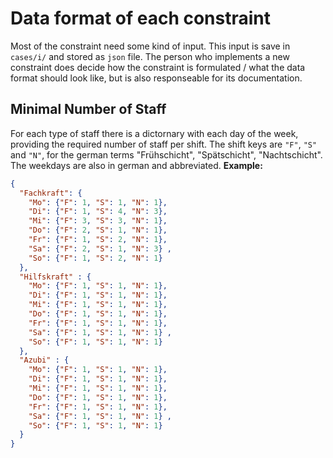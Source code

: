 # Data format of each constraint
Most of the constraint need some kind of input. This input is save in `cases/i/`
and stored as `json` file.
The person who implements a new constraint does decide how the constraint
is formulated / what the data format should look like, but is also
responseable for its documentation.

## Minimal Number of Staff
For each type of staff there is a dictornary with each day of the week, providing the required number of staff per shift. The shift keys are `"F"`, `"S"` and `"N"`, for the german terms "Frühschicht", "Spätschicht", "Nachtschicht".
The weekdays are also in german and abbreviated.
**Example:**
```json
{
  "Fachkraft": {
    "Mo": {"F": 1, "S": 1, "N": 1},
    "Di": {"F": 1, "S": 4, "N": 3},
    "Mi": {"F": 3, "S": 3, "N": 1},
    "Do": {"F": 2, "S": 1, "N": 1},
    "Fr": {"F": 1, "S": 2, "N": 1},
    "Sa": {"F": 2, "S": 1, "N": 3} ,
    "So": {"F": 1, "S": 2, "N": 1}
  },
  "Hilfskraft" : {
    "Mo": {"F": 1, "S": 1, "N": 1},
    "Di": {"F": 1, "S": 1, "N": 1},
    "Mi": {"F": 1, "S": 1, "N": 1},
    "Do": {"F": 1, "S": 1, "N": 1},
    "Fr": {"F": 1, "S": 1, "N": 1},
    "Sa": {"F": 1, "S": 1, "N": 1} ,
    "So": {"F": 1, "S": 1, "N": 1}
  },
  "Azubi" : {
    "Mo": {"F": 1, "S": 1, "N": 1},
    "Di": {"F": 1, "S": 1, "N": 1},
    "Mi": {"F": 1, "S": 1, "N": 1},
    "Do": {"F": 1, "S": 1, "N": 1},
    "Fr": {"F": 1, "S": 1, "N": 1},
    "Sa": {"F": 1, "S": 1, "N": 1} ,
    "So": {"F": 1, "S": 1, "N": 1}
  }
}
```
